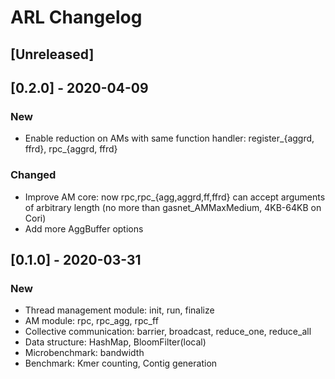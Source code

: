 # ARL Changelog

## [Unreleased]

## [0.2.0] - 2020-04-09
### New
- Enable reduction on AMs with same function handler: register_{aggrd, ffrd}, rpc_{aggrd, ffrd}

### Changed
- Improve AM core: now rpc,rpc_{agg,aggrd,ff,ffrd} can accept arguments of arbitrary length (no more than gasnet_AMMaxMedium, 4KB-64KB on Cori)
- Add more AggBuffer options

## [0.1.0] - 2020-03-31
### New
- Thread management module: init, run, finalize
- AM module: rpc, rpc_agg, rpc_ff
- Collective communication: barrier, broadcast, reduce_one, reduce_all
- Data structure: HashMap, BloomFilter(local)
- Microbenchmark: bandwidth
- Benchmark: Kmer counting, Contig generation